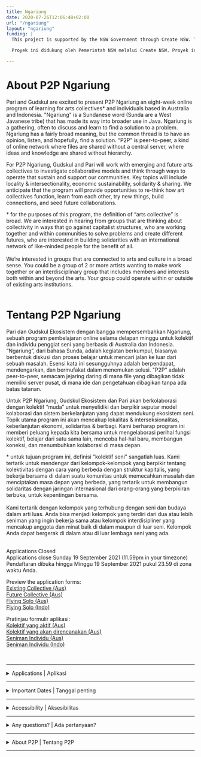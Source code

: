 ```yaml
---
title: Ngariung
date: 2020-07-26T12:06:48+02:00
url: "/ngariung"
layout: "ngariung"
funding: |
  This project is supported by the NSW Government through Create NSW. This project has been seeded and assisted by the Australian Government through the Australia Council, its arts funding and advisory body.

  Proyek ini didukung oleh Pemerintah NSW melalui Create NSW. Proyek ini telah dicanangkan dan didukung oleh Pemerintah Australia melalui Australia Council, badan pendanaan dan penasihat seninya.

---
```


# About P2P Ngariung

Pari and Gudskul are excited to present P2P Ngariung an eight-week online program of learning for arts collectives* and individuals based in Australia and Indonesia. "Ngariung" is a Sundanese word (Sunda are a West Javanese tribe) that has made its way into broader use in Java. Ngariung is a gathering, often to discuss and learn to find a solution to a problem. Ngariung has a fairly broad meaning, but the common thread is to have an opinion, listen, and hopefully, find a solution. “P2P” is peer-to-peer, a kind of online network where files are shared without a central server, where ideas and knowledge are shared without hierarchy.

For P2P Ngariung, Gudskul and Pari will work with emerging and future arts collectives to investigate collaborative models and think through ways to operate that sustain and support our communities. Key topics will include locality & intersectionality, economic sustainability, solidarity & sharing. We anticipate that the program will provide opportunities to re-think how art collectives function, learn from each other, try new things, build connections, and seed future collaborations.

<div style="font:var(--secondary)">
* for the purposes of this program, the definition of “arts collective” is broad. We are interested in hearing from groups that are thinking about collectivity in ways that go against capitalist structures, who are working together and within communities to solve problems and create different futures, who are interested in building solidarities with an international network of like-minded people for the benefit of all. <br><br>
We’re interested in groups that are connected to arts and culture in a broad sense. You could be a group of 2 or more artists wanting to make work together or an interdisciplinary group that includes members and interests both within and beyond the arts. Your group could operate within or outside of existing arts institutions.
</div>
<br>

# Tentang P2P Ngariung

Pari dan Gudskul Ekosistem dengan bangga mempersembahkan Ngariung, sebuah program pembelajaran online selama delapan minggu untuk kolektif dan individu penggiat seni yang berbasis di Australia dan Indonesia. “Ngariung”, dari bahasa Sunda, adalah kegiatan berkumpul, biasanya berbentuk diskusi dan proses belajar untuk mencari jalan ke luar dari sebuah masalah. Esensi kata ini sesungguhnya adalah berpendapat, mendengarkan, dan bermufakat dalam menemukan solusi. "P2P" adalah peer-to-peer, semacam jejaring daring di mana file yang dibagikan tidak memiliki server pusat, di mana ide dan pengetahuan dibagikan tanpa ada batas tatanan.

Untuk P2P Ngariung, Gudskul Ekosistem dan Pari akan berkolaborasi dengan kolektif “muda” untuk menyelidiki dan berpikir seputar model kolaborasi dan sistem berkelanjutan yang dapat mendukung ekosistem seni. Topik utama program ini akan mencakup lokalitas & interseksionalitas, keberlanjutan ekonomi, solidaritas & berbagi. Kami berharap program ini memberi peluang kepada kita bersama untuk mengelaborasi perihal fungsi kolektif, belajar dari satu sama lain, mencoba hal-hal baru, membangun koneksi, dan menumbuhkan kolaborasi di masa depan.

<div style="font:var(--secondary)">
* untuk tujuan program ini, definisi "kolektif seni" sangatlah luas. Kami tertarik untuk mendengar dari kelompok-kelompok yang berpikir tentang kolektivitas dengan cara yang berbeda dengan struktur kapitalis, yang bekerja bersama di dalam suatu komunitas untuk memecahkan masalah dan menciptakan masa depan yang berbeda, yang tertarik untuk membangun solidaritas dengan jaringan internasional dari orang-orang yang berpikiran terbuka, untuk kepentingan bersama.<br><br>
Kami tertarik dengan kelompok yang terhubung dengan seni dan budaya dalam arti luas. Anda bisa menjadi kelompok yang terdiri dari dua atau lebih seniman yang ingin bekerja sama atau kelompok interdisipliner yang mencakup anggota dan minat baik di dalam maupun di luar seni. Kelompok Anda dapat bergerak di dalam atau di luar lembaga seni yang ada.
</div>
<br>

<a class="button button--inactive" style="cursor:default">Applications Closed</a>
<br>Applications close Sunday 19 September 2021 (11.59pm in your timezone)
<br>Pendaftaran dibuka hingga Minggu 19 September 2021 pukul 23.59 di zona waktu Anda.

Preview the application forms:<br>
[Existing Collective (Aus)](https://docs.google.com/document/d/1aRdnnXdvUiWZrPne_eKLyt2lNM3vnGf2uF5AiPMRN98/edit?usp=sharing)<br>
[Future Collective (Aus)](https://docs.google.com/document/d/1LQAy3cUOipoaT7Amp5pxVPr_z8gq_kltFYDXxlk6eyE/edit?usp=sharing)<br>
[Flying Solo (Aus)](https://docs.google.com/document/d/11X0VfPNdJPS-d_GbJcS5ULJRdIGke9hnT-DnZ31D97c/edit?usp=sharing)<br>
[Flying Solo (Indo)](https://docs.google.com/document/d/1qhqWYqSpnABLv5tRa6x4X1n1vHZQwJOMQND2KKfsL_Q/edit?usp=sharing)<br>

Pratinjau formulir aplikasi:<br>
[Kolektif yang aktif (Aus)](https://docs.google.com/document/d/1aRdnnXdvUiWZrPne_eKLyt2lNM3vnGf2uF5AiPMRN98/edit?usp=sharing)<br>
[Kolektif yang akan direncanakan (Aus)](https://docs.google.com/document/d/1LQAy3cUOipoaT7Amp5pxVPr_z8gq_kltFYDXxlk6eyE/edit?usp=sharing)<br>
[Seniman Individu (Aus)](https://docs.google.com/document/d/11X0VfPNdJPS-d_GbJcS5ULJRdIGke9hnT-DnZ31D97c/edit?usp=sharing)<br>
[Seniman Individu (Indo)](https://docs.google.com/document/d/1qhqWYqSpnABLv5tRa6x4X1n1vHZQwJOMQND2KKfsL_Q/edit?usp=sharing)<br>

<br>

***

<details>
<summary>Applications | Aplikasi</summary>

<br>

Applications are invited from the following:

### Australian-based:
- existing arts collectives (max. 2 participants per collective)
- future/planning-stages arts collectives (max. 2 participants per collective)
- individuals who aren’t currently part of an arts collective

### Indonesian-based:
- individuals who aren’t currently part of an arts collective
- arts collectives will be invited by Gudskul (from Lumbung Indonesia members) 
- future/younger art collectives are also invited by Gudskul

The selected applicants will be joined by members of Indonesian arts collectives invited by Gudskul.
The format of the sessions will vary, including presentations from Indonesian and Australian artists, collectives and researchers; conversations; games; and guided project development. 

Each participant will be paid a stipend of AU$800 to cover their time in attendance.

<br>


Undangan ini terbuka untuk:

### Berbasis di Australia:
- kolektif seni yang aktif (maks. 2 peserta per kolektif)
- kolektif seni yang sedang direncanakan (maks. 2 peserta per kolektif)
- individu yang saat ini bukan bagian dari kolektif seni

### Berbasis di Indonesia:
- individu yang saat ini bukan bagian dari kolektif seni

Pelamar yang terpilih akan bergabung dengan anggota kolektif seni Indonesia yang diundang oleh Gudskul.
Format untuk masing-masing sesi akan bervariasi, termasuk presentasi dari seniman, kolektif dan peneliti Indonesia dan Australia; percakapan; permainan; dan pengembangan proyek yang dipandu.

Setiap peserta akan mendapatkan kompensasi sebesar AU$800.


</details>

***

<details>
<summary>Important Dates | Tanggal penting</summary>

<br>

### Applications open: 
Monday 23 August 2021

### Applications close: 
Sunday 19 September 2021 (11.59pm in your timezone)

### Online drop-in info session: 
Thursday 2 September 2021 5–6pm AEST / 2–3pm WIB [Zoom Link](https://us02web.zoom.us/j/86578821915)

### Program dates: 
4 November 2021 – 20 January 2022

#### The program will take place on Zoom over eight 2-hour sessions at the following times:
2–4pm WIB (Java, Sumatera) <br>
3–5pm AWST / WITA (WA, Bali, Sulawesi, East Nusa Tenggara)<br>
4–6pm WIT (Papua)<br>
4:30–6:30pm ACST (NT)<br>
5–7pm AEST (QLD)<br>
5:30–7:30pm ACDT (SA, Broken Hill)<br>
6–8pm AEDT (NSW except Broken Hill, VIC, ACT)

#### The program will run from November 2021 to January 2022 on all of the following days: 
Thu 11 Nov 2021 <br>
Thu 18 Nov 2021 <br>
Thu 25 Nov 2021 <br>
Thu 2 Dec 2021 <br>
Thu 9 Dec 2021 <br>
Thu 16 Dec 2021 <br>
Thu 13 Jan 2022 <br>
Thu 20 Jan 2022

All successful applicants are expected to attend every session. 

<br>

### Pembukaan pendaftaran: 
Senin 23 Agustus 2021

### Penutupan pendaftaran: 
Minggu 19 September 2021 (11.59 malam di zona waktu Anda)

### Sesi info drop-in online: 
Kamis 2 September 2021 2–3pm WIB / 5–6pm AEST [Zoom Link](https://us02web.zoom.us/j/86578821915)

### Pelaksanaan program: 
4 November 2021 – 20 Januari 2022 (info lebih lanjut di bawah)

#### Program ini akan berlangsung viadi Zoom selama delapan sesi, setiap sesi berdurasi 2 jam sebagaipada waktu-waktu berikut:
Pukul 14:00–16:00 WIB (Jawa, Sumatera) <br>
Pukul 15:00–17:00 WIB / WITA (WA, Bali, Sulawesi, Nusa Tenggara Timur) <br>
Pukul  16:00–18:00 WIT (Papua) <br>
Pukul  16:30–18:30 ACST (NT) <br>
Pukul  17.00–19.00 AEST (QLD) <br>
Pukul  17:30–19:30 ACDT (SA, Broken Hill) <br>
Pukul 18:00–20:00 AEDT (NSW kecuali Broken Hill, VIC, ACT)

#### Program ini akan berlangsung dari November 2021 hingga Januari 2022. Jadwal lengkapnya sebagai berikut:
Kamis 11 Nov 2021 <br>
Kamis 18 Nov 2021 <br>
Kamis 25 Nov 2021 <br>
Kamis 2 Des 2021 <br>
Kamis 9 Des 2021 <br>
Kamis 16 Des 2021 <br>
Kamis 13 Jan 2022 <br>
Kamis 20 Jan 2022

Semua pendaftar yang diterima diharapkan untuk menghadiri setiap sesi.

</details>

***

<details>
<summary>Accessibility | Aksesibilitas</summary>

<br>

Sessions will be conducted online over Zoom in English. You will need access to a computer or smart device with a camera and microphone, and a stable internet connection. 

Pari and Gudskul Ekosistem are committed to accommodating participants' access needs, including access to the internet. Please contact us (details below) about any access needs or concerns, or include them in your application.

<br>

Setiap sesia akan dilangsungkan secara online melalui Zoom dengan pengantar bahasa Inggris. Anda perlu mempersiapkan gadget yakni komputer dengan kamera dan mikrofon, serta koneksi internet yang stabil.

Pari dan Gudskul Ekosistem berkomitmen untuk mengakomodir kebutuhan akses peserta, termasuk akses internet. Silahkan menghubungi kami (rincian ada di bawah) tentang kebutuhan atau masalah akses apa pun, atau sertakan dalam aplikasi Anda.
</details>

***
<details>
<summary>Any questions? | Ada pertanyaan?</summary>

<br>

View our [Frequently Asked Questions](https://docs.google.com/document/d/1zSXJyU2IwJPDJ9LcgIlTuIe-ft0P1H35iidJ53v-vzw/edit?usp=sharing).

If you have any questions about your application, please join our online drop-in session on Thursday 2 September 2021 2-3pm WIB / 5-6pm AEST. [Zoom Link](https://us02web.zoom.us/j/86578821915)

Email us at [hello@pariari.org](mailto:hello@pariari.org?subject=Ngariung) or DM us on [Instagram](https://instagram.com/pari_ari_).

<br>

Lihat [Pertanyaan yang Sering Diajukan](https://docs.google.com/document/d/1zSXJyU2IwJPDJ9LcgIlTuIe-ft0P1H35iidJ53v-vzw/edit?usp=sharing).

Jika Anda memiliki pertanyaan tentang pendaftaran program ini, silakan bergabung dengan sesi drop-in online kami pada hari Kamis 2 September 2021 pukul 14:00 – 15:00 WIB / 5-6 sore AEST. [Zoom tautan](https://us02web.zoom.us/j/86578821915)

Kirimkan pertanyaan Anda melalui email ke [hello@pariari.org](mailto:hello@pariari.org?subject=Ngariung) atau DM kami di [Instagram](https://instagram.com/pari_ari_).

</details>

***

<details>
<summary>About P2P | Tentang P2P</summary>

# About P2P

P2P is a program of virtual sharing between Pari, artist-run collectives and spaces around the world. Through workshops, virtual studio visits and other kinds of exchanges, we co-create knowledge with collaborators and our communities.

# About Gudskul
Gudskul: Contemporary Art Collective and Ecosystem Studies (or, for short, Gudskul, which is pronounced like ‘good school’ in English) is a public learning space established by three Jakarta-based art collectives: Grafis Huru Hara, ruangrupa and Serrum. Since the early 2000s, all three have actively immersed themselves into the contemporary art realm by practising a collective and collaborative mode of working. They collectively formed Gudang Sarinah Ekosistem in 2015 to practise an expanded understanding of collective values such as equality, sharing, solidarity, friendship and togetherness. The collective transformed into Gudskul in 2018.

[https://gudskul.art/](https://gudskul.art/)

# About Pari
Pari is an artist-run space where people and communities come together to talk, think, learn and do. Art and artists are at the core of Pari’s activities: we believe that artists play a vital role in processing and reflecting the important issues of our time. Reflecting the social, the political and the deeply personal, our program draws out ideas that are particular to our location in Western Sydney on unceded Darug land, and that resonate well beyond the local.

# Tentang P2P
 
P2P adalah program berbagi secara virtual antara Pari, kolektif dan ruang yang dikelola oleh seniman di seluruh dunia. Melalui lokakarya, kunjungan virtual ke studio, dan bentuk-bentuk pertukaran lainnya, kami bersama-sama menciptakan pengetahuan dengan kolaborator dan komunitas kami.
# Tentang Gudskul
Gudskul: Studi Kolektif dan Ekosistem Seni Kontemporer (atau, singkatnya, Gudskul, yang diucapkan seperti 'sekolah bagus' dalam bahasa Inggris) adalah ruang belajar publik yang didirikan oleh tiga kolektif seni yang berbasis di Jakarta: Grafis Huru Hara, ruangrupa dan Serrum. Sejak awal 2000-an, ketiganya telah aktif membenamkan diri ke dalam ranah seni rupa kontemporer dengan mempraktikkan cara kerja kolektif dan kolaboratif. Mereka secara kolektif membentuk Gudang Sarinah Ekosistem pada tahun 2015 untuk mempraktekkan pemahaman yang lebih luas tentang nilai-nilai kolektif seperti kesetaraan, berbagi, solidaritas, persahabatan dan kebersamaan. Kolektif berubah menjadi Gudskul pada tahun 2018.

[https://gudskul.art/](https://gudskul.art/)

# Tentang Pari
Pari adalah ruang yang dikelola seniman di mana individu dan komunitas berkumpul untuk berdiskusi, berpikir, belajar, dan melakukan sesuatu. Kesenian dan seniman adalah inti dari kegiatan-kegiatan Pari: kami percaya bahwa seniman memainkan peran penting dalam memproses dan mencerminkan isu-isu penting di zaman kita. Merefleksikan perihal kesosialan, yang politis dan perihal personal yang mendalam, program kami mencari dan mengupayakan ide-ide khusus untuk wilayah kami di Sydney Barat di tanah Darug yang tak tersentuh, dan yang beresonansi jauh dari kelokalan.

</details>

***